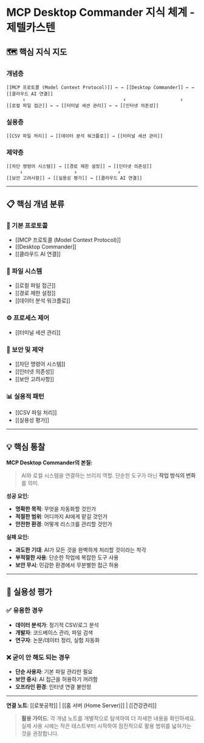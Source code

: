 # MCP Desktop Commander 지식 체계 - 제텔카스텐

## 🗺️ 핵심 지식 지도

### 개념층
```
[[MCP 프로토콜 (Model Context Protocol)]] ← → [[Desktop Commander]] ← → [[클라우드 AI 연결]]
      ↓                                    ↓                    ↓
[[로컬 파일 접근]] ← → [[터미널 세션 관리]] ← → [[인터넷 의존성]]
```

### 실용층
```
[[CSV 파일 처리]] → [[데이터 분석 워크플로]] → [[터미널 세션 관리]]
```

### 제약층
```
[[차단 명령어 시스템]] → [[경로 제한 설정]] → [[인터넷 의존성]]
     ↓                   ↓               ↓
[[보안 고려사항]] → [[실용성 평가]] → [[클라우드 AI 연결]]
```

---

## 📋 핵심 개념 분류

### 🔌 기본 프로토콜
- [[MCP 프로토콜 (Model Context Protocol)]]
- [[Desktop Commander]]
- [[클라우드 AI 연결]]

### 💾 파일 시스템
- [[로컬 파일 접근]]
- [[경로 제한 설정]]
- [[데이터 분석 워크플로]]

### ⚙️ 프로세스 제어
- [[터미널 세션 관리]]

### 🚫 보안 및 제약
- [[차단 명령어 시스템]]
- [[인터넷 의존성]]
- [[보안 고려사항]]

### 📊 실용적 패턴
- [[CSV 파일 처리]]
- [[실용성 평가]]

---

## 💡 핵심 통찰

**MCP Desktop Commander의 본질:**
> AI와 로컬 시스템을 연결하는 브리지 역할. 단순한 도구가 아닌 **작업 방식의 변화**를 의미.

**성공 요인:**
- **명확한 목적**: 무엇을 자동화할 것인가
- **적절한 범위**: 어디까지 AI에게 맡길 것인가  
- **안전한 환경**: 어떻게 리스크를 관리할 것인가

**실패 요인:**
- **과도한 기대**: AI가 모든 것을 완벽하게 처리할 것이라는 착각
- **부적절한 사용**: 단순한 작업에 복잡한 도구 사용
- **보안 무시**: 민감한 환경에서 무분별한 접근 허용

---

## 🎯 실용성 평가

### ✅ 유용한 경우
- **데이터 분석가**: 정기적 CSV/로그 분석
- **개발자**: 코드베이스 관리, 파일 검색
- **연구자**: 논문/데이터 정리, 실험 자동화

### ❌ 굳이 안 해도 되는 경우
- **단순 사용자**: 기본 파일 관리만 필요
- **보안 중시**: AI 접근을 허용하기 꺼려함
- **오프라인 환경**: 인터넷 연결 불안정

---

**연결 노트**: [[로봇공학]] | [[홈 서버 (Home Server)]] | [[건강관리]]

> **활용 가이드**: 각 개념 노트를 개별적으로 탐색하여 더 자세한 내용을 확인하세요. 실제 사용 시에는 작은 테스트부터 시작하여 점진적으로 활용 범위를 넓혀가는 것을 권장합니다.